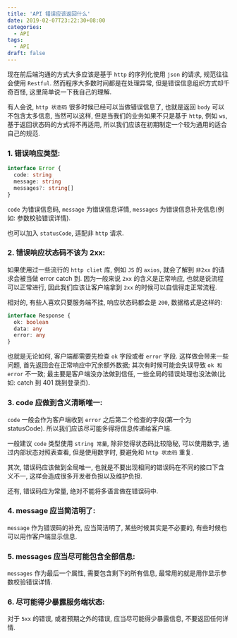 ```yaml
---
title: 'API 错误应该返回什么'
date: 2019-02-07T23:22:30+08:00
categories:
  - API
tags:
  - API
draft: false
---
```


现在前后端沟通的方式大多应该是基于 `http` 的序列化使用 `json` 的请求, 规范往往会使用 `Restful`. 然而程序大多数时间都是在处理异常, 但是错误信息组织方式却千奇百怪, 这里简单说一下我自己的理解.

<!--more-->

有人会说, `http 状态码` 很多时候已经可以当做错误信息了, 也就是返回 `body` 可以不包含太多信息, 当然可以这样, 但是当我们的业务如果不只是基于 `http`, 例如 `ws`, 基于返回状态码的方式将不再适用, 所以我们应该在初期制定一个较为通用的适合自己的规范.

### 1. 错误响应类型:

```ts
interface Error {
  code: string
  message: string
  messages?: string[]
}
```

`code` 为错误信息码, `message` 为错误信息详情, `messages` 为错误信息补充信息(例如: 参数校验错误详情).

也可以加入 `statusCode`, 适配非 `http` 请求.

### 2. 错误响应状态码不该为 2xx:

如果使用过一些流行的 `http cliet` 库, 例如 `JS` 的 `axios`, 就会了解到 `非2xx` 的请求会被当做 error catch 到. 因为一般来说 `2xx` 的含义是正常响应, 也就是说流程可以正常进行, 因此我们应该让客户端拿到 `2xx` 的时候可以自信得走正常流程.

相对的, 有些人喜欢只要服务端不挂, 响应状态码都会是 `200`, 数据格式是这样的:

```ts
interface Response {
  ok: boolean
  data: any
  error: any
}
```

也就是无论如何, 客户端都需要先检查 `ok` 字段或者 `error` 字段. 这样做会带来一些问题, 首先返回会在正常响应中冗余额外数据; 其次有时候可能会失误导致 `ok 和 error` 不一致; 最主要是客户端没办法做到信任, 一些全局的错误处理也没法做(比如: catch 到 401 跳到登录页).

### 3. code 应做到含义清晰唯一:

`code` 一般会作为客户端收到 `error` 之后第二个检查的字段(第一个为 statusCode). 所以我们应该尽可能多得将信息传递给客户端.

一般建议 `code` 类型使用 `string 常量`, 除非觉得状态码比较隐秘, 可以使用数字, 通过内部状态对照表查看, 但是使用数字时, 要避免和 `http 状态码` 重复.

其次, 错误码应该做到全局唯一, 也就是不要出现相同的错误码在不同的接口下含义不一, 这样会造成很多开发者负担以及维护负担.

还有, 错误码应为常量, 绝对不能将多语言做在错误码中.

### 4. message 应当简洁明了:

`message` 作为错误码的补充, 应当简洁明了, 某些时候其实是不必要的, 有些时候也可以用作客户端显示信息.

### 5. messages 应当尽可能包含全部信息:

`messages` 作为最后一个属性, 需要包含剩下的所有信息, 最常用的就是用作显示参数校验错误详情.

### 6. 尽可能得少暴露服务端状态:

对于 `5xx` 的错误, 或者预期之外的错误, 应当尽可能得少暴露信息, 不要返回任何详情.
